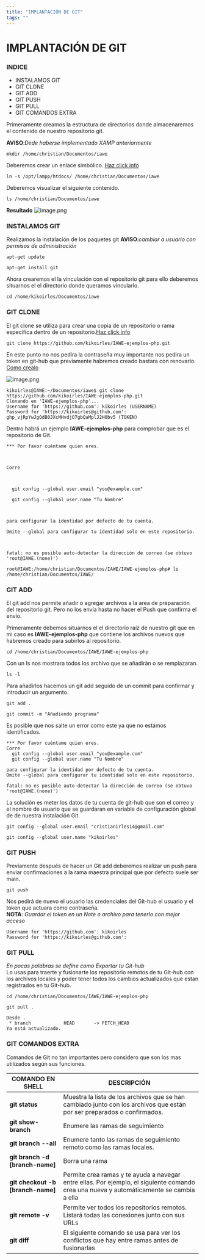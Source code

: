 ```yaml
---
title: "IMPLANTACIÓN DE GIT"
tags: ""
---
```


# IMPLANTACIÓN DE GIT

### INDICE

* INSTALAMOS GIT
* GIT CLONE
* GIT ADD
* GIT PUSH
* GIT PULL
* GIT COMANDOS EXTRA
 

Primeramente creamos la estructura de directorios donde almacenaremos el contenido de nuestro repositorio git.

**AVISO**:*Dede haberse implementado XAMP anteriormente*

```shell
mkdir /home/christian/Documentos/iawe
```

Deberemos crear un enlace simbólico. [Haz click info](https://cambiatealinux.com/ln-crear-un-enlace-simbolico-al-fichero-o-directorio)

```shell
ln -s /opt/lampp/htdocs/ /home/christian/Documentos/iawe
```
Deberemos visualizar el siguiente contenido.

```shell
ls /home/christian/Documentos/iawe
```
**Resultado**
![image.png](https://boostnote.io/api/teams/v1XyxrATp/files/692ceb564834c646f3a4e910b76004b3d21d30a5dbbd3083f46b760d4ca6bc6b-image.png)

### INSTALAMOS GIT 

Realizamos la instalación de los paquetes git
**AVISO**:*cambiar a usuario con permisos de administración*

```shell
apt-get update
```
```shell
apt-get install git
```
Ahora crearemos el la vinculación con el repositorio git para ello deberemos situarnos el el directorio donde queramos vincularlo. 

```shell
cd /home/kikoirles/Documentos/iawe
```

### GIT CLONE

El git clone se utiliza para crear una copia de un repositorio o rama específica dentro de un repositorio.[Haz click info](https://github.com/git-guides/git-clone)

```shell
git clone https://github.com/kikoirles/IAWE-ejemplos-php.git
```

En este punto no nos pedira la contraseña muy importante nos pedira un token en git-hub que previamente habremos creado bastara con renovarlo.
[Como crealo](https://docs.github.com/es/github/authenticating-to-github/keeping-your-account-and-data-secure/creating-a-personal-access-token)

![image.png](https://boostnote.io/api/teams/v1XyxrATp/files/ecf00be76a7e38cd4fa73a8340340fad7226782fdb5c79acf913a2a84ff155d5-image.png)


```shell
kikoirles@IAWE:~/Documentos/iawe$ git clone https://github.com/kikoirles/IAWE-ejemplos-php.git
Clonando en 'IAWE-ejemplos-php'...
Username for 'https://github.com': kikoirles (USERNAME)
Password for 'https://kikoirles@github.com':  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 (TOKEN)
```
Dentro habrá un ejemplo **IAWE-ejemplos-php** para comprobar que es el repositorio de Git. 

```shell
*** Por favor cuéntame quien eres.



Corre



  git config --global user.email "you@example.com"

  git config --global user.name "Tu Nombre"



para configurar la identidad por defecto de tu cuenta.

Omite --global para configurar tu identidad solo en este repositorio.



fatal: no es posible auto-detectar la dirección de correo (se obtuvo 'root@IAWE.(none)')

root@IAWE:/home/christian/Documentos/IAWE/IAWE-ejemplos-php# ls /home/christian/Documentos/IAWE/
```

### GIT ADD

El git add nos permite añadir o agregar archivos a la area de preparación del repositorio git. Pero no los envía hasta no hacer el Push que confirma el envío. 

Primeramente debemos situarnos el el directorio raíz de nuestro git que en mi caso es **IAWE-ejemplos-php** que contiene los archivos nuevos que habremos creado para subirlos al repositorio.

```shell
cd /home/christian/Documentos/IAWE/IAWE-ejemplos-php
```
Con un ls nos mostrara todos los archivo que se añadirán o se remplazaran. 

```shell
ls -l
```
Para añadirlos hacemos un git add seguido de un commit para confirmar y introducir un argumento. 

```shell
git add .
```

```shell
git commit -m "Añadiendo programa"
```

Es posible que nos salte un error como este ya que no estamos identificados.

```shell
*** Por favor cuéntame quien eres.
Corre
  git config --global user.email "you@example.com"
  git config --global user.name "Tu Nombre"

para configurar la identidad por defecto de tu cuenta.
Omite --global para configurar tu identidad solo en este repositorio.

fatal: no es posible auto-detectar la dirección de correo (se obtuvo 'root@IAWE.(none)')
```

La solución es meter los datos de tu cuenta de git-hub que son el correo y el nombre de usuario que se guardaran en variable de configuración global de de nuestra instalación Git.  

```shell
git config --global user.email "cristianirles14@gmail.com"
```
```shell
git config --global user.name "kikoirles"
```

### GIT PUSH

Previamente después de hacer un Git add deberemos realizar un push para enviar confirmaciones a la rama maestra principal que por defecto suele ser main.

```shell
git push
```
Nos pedirá de nuevo el usuario las credenciales del Git-hub el usuario y el token que actuara como contraseña.
<br>
**NOTA**: *Guardar el token en un Note o archivo para tenerlo con mejor acceso*

```shell
Username for 'https://github.com': kikoirles
Password for 'https://kikoirles@github.com':
```
### GIT PULL
*En pocas palabras se define como Exportar tu Git-hub*<br>
Lo usas para traerte y fusionarte los repositorio remotos de tu Git-hub con los archivos locales y poder tener todos los cambios actualizados que estan registrados en tu Git-hub.

```shell
cd /home/christian/Documentos/IAWE/IAWE-ejemplos-php
```

```shell
git pull . 
```

```shell
Desde .
 * branch            HEAD       -> FETCH_HEAD
Ya está actualizado.
```

### GIT COMANDOS EXTRA

Comandos de Git no tan importantes pero considero que son los mas utilizados según sus funciones.  

|    COMANDO EN SHELL   | DESCRIPCIÓN |
| -- | -- |
| **git status** | Muestra la lista de los archivos que se han cambiado junto con los archivos que están por ser preparados o confirmados.|
| **git show-branch** |  Enumere  las ramas de seguimiento | 
| **git branch --all** | Enumere tanto las ramas de seguimiento remoto como las ramas locales.  |
| **git branch -d [branch-name]** | Borra una rama |
| **git checkout -b [branch-name]** | Permite crea ramas y te ayuda a navegar entre ellas. Por ejemplo, el siguiente comando crea una nueva y automáticamente se cambia a ella|
| **git remote -v** | Permite ver todos los repositorios remotos. Listará todas las conexiones junto con sus URLs |
| **git diff** | El siguiente comando se usa para ver los conflictos que hay entre ramas antes de fusionarlas  |
